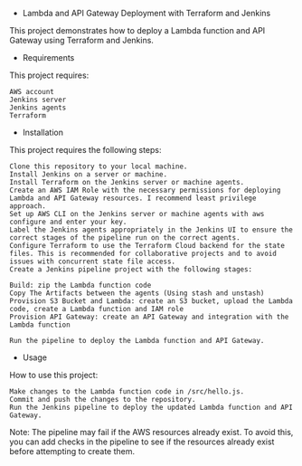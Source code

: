 - Lambda and API Gateway Deployment with Terraform and Jenkins

This project demonstrates how to deploy a Lambda function and API Gateway using Terraform and Jenkins.

- Requirements

This project requires:

    AWS account
    Jenkins server
    Jenkins agents
    Terraform

- Installation

This project requires the following steps:

    Clone this repository to your local machine.
    Install Jenkins on a server or machine.
    Install Terraform on the Jenkins server or machine agents.
    Create an AWS IAM Role with the necessary permissions for deploying Lambda and API Gateway resources. I recommend least privilege approach.
    Set up AWS CLI on the Jenkins server or machine agents with aws configure and enter your key.
    Label the Jenkins agents appropriately in the Jenkins UI to ensure the correct stages of the pipeline run on the correct agents.
    Configure Terraform to use the Terraform Cloud backend for the state files. This is recommended for collaborative projects and to avoid issues with concurrent state file access.
    Create a Jenkins pipeline project with the following stages:

    Build: zip the Lambda function code
    Copy The Artifacts between the agents (Using stash and unstash)
    Provision S3 Bucket and Lambda: create an S3 bucket, upload the Lambda code, create a Lambda function and IAM role
    Provision API Gateway: create an API Gateway and integration with the Lambda function

    Run the pipeline to deploy the Lambda function and API Gateway.

- Usage

How to use this project:

    Make changes to the Lambda function code in /src/hello.js.
    Commit and push the changes to the repository.
    Run the Jenkins pipeline to deploy the updated Lambda function and API Gateway.

Note: The pipeline may fail if the AWS resources already exist. To avoid this, you can add checks in the pipeline to see if the resources already exist before attempting to create them.
